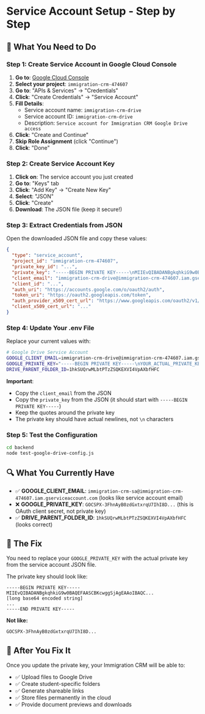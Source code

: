 # Service Account Setup - Step by Step

## 🎯 **What You Need to Do**

### Step 1: Create Service Account in Google Cloud Console

1. **Go to**: [Google Cloud Console](https://console.cloud.google.com/)
2. **Select your project**: `immigration-crm-474607`
3. **Go to**: "APIs & Services" → "Credentials"
4. **Click**: "Create Credentials" → "Service Account"
5. **Fill Details**:
   - Service account name: `immigration-crm-drive`
   - Service account ID: `immigration-crm-drive`
   - Description: `Service account for Immigration CRM Google Drive access`
6. **Click**: "Create and Continue"
7. **Skip Role Assignment** (click "Continue")
8. **Click**: "Done"

### Step 2: Create Service Account Key

1. **Click on**: The service account you just created
2. **Go to**: "Keys" tab
3. **Click**: "Add Key" → "Create New Key"
4. **Select**: "JSON"
5. **Click**: "Create"
6. **Download**: The JSON file (keep it secure!)

### Step 3: Extract Credentials from JSON

Open the downloaded JSON file and copy these values:

```json
{
  "type": "service_account",
  "project_id": "immigration-crm-474607",
  "private_key_id": "...",
  "private_key": "-----BEGIN PRIVATE KEY-----\nMIIEvQIBADANBgkqhkiG9w0BAQEFAASCBKcwggSjAgEAAoIBAQC...\n-----END PRIVATE KEY-----\n",
  "client_email": "immigration-crm-drive@immigration-crm-474607.iam.gserviceaccount.com",
  "client_id": "...",
  "auth_uri": "https://accounts.google.com/o/oauth2/auth",
  "token_uri": "https://oauth2.googleapis.com/token",
  "auth_provider_x509_cert_url": "https://www.googleapis.com/oauth2/v1/certs",
  "client_x509_cert_url": "..."
}
```

### Step 4: Update Your .env File

Replace your current values with:

```bash
# Google Drive Service Account
GOOGLE_CLIENT_EMAIL=immigration-crm-drive@immigration-crm-474607.iam.gserviceaccount.com
GOOGLE_PRIVATE_KEY="-----BEGIN PRIVATE KEY-----\nYOUR_ACTUAL_PRIVATE_KEY_FROM_JSON\n-----END PRIVATE KEY-----\n"
DRIVE_PARENT_FOLDER_ID=1hkSUQrwMLbtPTzZSQKEXVI4VpAXbfHFC
```

**Important**:

- Copy the `client_email` from the JSON
- Copy the `private_key` from the JSON (it should start with `-----BEGIN PRIVATE KEY-----`)
- Keep the quotes around the private key
- The private key should have actual newlines, not `\n` characters

### Step 5: Test the Configuration

```bash
cd backend
node test-google-drive-config.js
```

## 🔍 **What You Currently Have**

- ✅ **GOOGLE_CLIENT_EMAIL**: `immigration-crm-sa@immigration-crm-474607.iam.gserviceaccount.com` (looks like service account email)
- ❌ **GOOGLE_PRIVATE_KEY**: `GOCSPX-3FhnAyB0zdGxtxrqU7IhI8D...` (this is OAuth client secret, not private key)
- ✅ **DRIVE_PARENT_FOLDER_ID**: `1hkSUQrwMLbtPTzZSQKEXVI4VpAXbfHFC` (looks correct)

## 🎯 **The Fix**

You need to replace your `GOOGLE_PRIVATE_KEY` with the actual private key from the service account JSON file.

The private key should look like:

```
-----BEGIN PRIVATE KEY-----
MIIEvQIBADANBgkqhkiG9w0BAQEFAASCBKcwggSjAgEAAoIBAQC...
[long base64 encoded string]
...
-----END PRIVATE KEY-----
```

**Not like:**

```
GOCSPX-3FhnAyB0zdGxtxrqU7IhI8D...
```

## 🚀 **After You Fix It**

Once you update the private key, your Immigration CRM will be able to:

- ✅ Upload files to Google Drive
- ✅ Create student-specific folders
- ✅ Generate shareable links
- ✅ Store files permanently in the cloud
- ✅ Provide document previews and downloads
